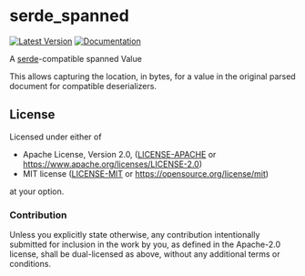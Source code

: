 # serde_spanned

[![Latest Version](https://img.shields.io/crates/v/serde_spanned.svg)](https://crates.io/crates/serde_spanned)
[![Documentation](https://docs.rs/serde_spanned/badge.svg)](https://docs.rs/serde_spanned)

A [serde]-compatible spanned Value

This allows capturing the location, in bytes, for a value in the original parsed document for
compatible deserializers.

[serde]: https://serde.rs/

## License

Licensed under either of

* Apache License, Version 2.0, ([LICENSE-APACHE](LICENSE-APACHE) or <https://www.apache.org/licenses/LICENSE-2.0>)
* MIT license ([LICENSE-MIT](LICENSE-MIT) or <https://opensource.org/license/mit>)

at your option.

### Contribution

Unless you explicitly state otherwise, any contribution intentionally
submitted for inclusion in the work by you, as defined in the Apache-2.0
license, shall be dual-licensed as above, without any additional terms or
conditions.
